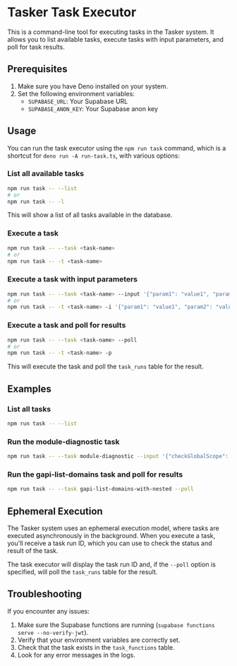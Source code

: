 # Tasker Task Executor

This is a command-line tool for executing tasks in the Tasker system. It allows you to list available tasks, execute tasks with input parameters, and poll for task results.

## Prerequisites

1. Make sure you have Deno installed on your system.
2. Set the following environment variables:
   - `SUPABASE_URL`: Your Supabase URL
   - `SUPABASE_ANON_KEY`: Your Supabase anon key

## Usage

You can run the task executor using the `npm run task` command, which is a shortcut for `deno run -A run-task.ts`, with various options:

### List all available tasks

```bash
npm run task -- --list
# or
npm run task -- -l
```

This will show a list of all tasks available in the database.

### Execute a task

```bash
npm run task -- --task <task-name>
# or
npm run task -- -t <task-name>
```

### Execute a task with input parameters

```bash
npm run task -- --task <task-name> --input '{"param1": "value1", "param2": "value2"}'
# or
npm run task -- -t <task-name> -i '{"param1": "value1", "param2": "value2"}'
```

### Execute a task and poll for results

```bash
npm run task -- --task <task-name> --poll
# or
npm run task -- -t <task-name> -p
```

This will execute the task and poll the `task_runs` table for the result.

## Examples

### List all tasks

```bash
npm run task -- --list
```

### Run the module-diagnostic task

```bash
npm run task -- --task module-diagnostic --input '{"checkGlobalScope": true}'
```

### Run the gapi-list-domains task and poll for results

```bash
npm run task -- --task gapi-list-domains-with-nested --poll
```

## Ephemeral Execution

The Tasker system uses an ephemeral execution model, where tasks are executed asynchronously in the background. When you execute a task, you'll receive a task run ID, which you can use to check the status and result of the task.

The task executor will display the task run ID and, if the `--poll` option is specified, will poll the `task_runs` table for the result.

## Troubleshooting

If you encounter any issues:

1. Make sure the Supabase functions are running (`supabase functions serve --no-verify-jwt`).
2. Verify that your environment variables are correctly set.
3. Check that the task exists in the `task_functions` table.
4. Look for any error messages in the logs. 